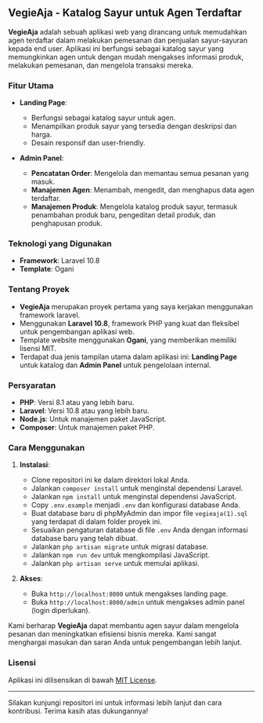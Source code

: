## VegieAja - Katalog Sayur untuk Agen Terdaftar

**VegieAja** adalah sebuah aplikasi web yang dirancang untuk memudahkan agen terdaftar dalam melakukan pemesanan dan penjualan sayur-sayuran kepada end user. Aplikasi ini berfungsi sebagai katalog sayur yang memungkinkan agen untuk dengan mudah mengakses informasi produk, melakukan pemesanan, dan mengelola transaksi mereka.

### Fitur Utama
- **Landing Page**:
  - Berfungsi sebagai katalog sayur untuk agen.
  - Menampilkan produk sayur yang tersedia dengan deskripsi dan harga.
  - Desain responsif dan user-friendly.

- **Admin Panel**:
  - **Pencatatan Order**: Mengelola dan memantau semua pesanan yang masuk.
  - **Manajemen Agen**: Menambah, mengedit, dan menghapus data agen terdaftar.
  - **Manajemen Produk**: Mengelola katalog produk sayur, termasuk penambahan produk baru, pengeditan detail produk, dan penghapusan produk.

### Teknologi yang Digunakan
- **Framework**: Laravel 10.8
- **Template**: Ogani

### Tentang Proyek
- **VegieAja** merupakan proyek pertama yang saya kerjakan menggunakan framework laravel.
- Menggunakan **Laravel 10.8**, framework PHP yang kuat dan fleksibel untuk pengembangan aplikasi web.
- Template website menggunakan **Ogani**, yang memberikan memiliki lisensi MIT.
- Terdapat dua jenis tampilan utama dalam aplikasi ini: **Landing Page** untuk katalog dan **Admin Panel** untuk pengelolaan internal.

### Persyaratan
- **PHP**: Versi 8.1 atau yang lebih baru.
- **Laravel**: Versi 10.8 atau yang lebih baru.
- **Node.js**: Untuk manajemen paket JavaScript.
- **Composer**: Untuk manajemen paket PHP.

### Cara Menggunakan
1. **Instalasi**:
   - Clone repositori ini ke dalam direktori lokal Anda.
   - Jalankan `composer install` untuk menginstal dependensi Laravel.
   - Jalankan `npm install` untuk menginstal dependensi JavaScript.
   - Copy `.env.example` menjadi `.env` dan konfigurasi database Anda.
   - Buat database baru di phpMyAdmin dan impor file `vegieaja(1).sql` yang terdapat di dalam folder proyek ini.
   - Sesuaikan pengaturan database di file `.env` Anda dengan informasi database baru yang telah dibuat.
   - Jalankan `php artisan migrate` untuk migrasi database.
   - Jalankan `npm run dev` untuk mengkompilasi JavaScript.
   - Jalankan `php artisan serve` untuk memulai aplikasi.

2. **Akses**:
   - Buka `http://localhost:8000` untuk mengakses landing page.
   - Buka `http://localhost:8000/admin` untuk mengakses admin panel (login diperlukan).

Kami berharap **VegieAja** dapat membantu agen sayur dalam mengelola pesanan dan meningkatkan efisiensi bisnis mereka. Kami sangat menghargai masukan dan saran Anda untuk pengembangan lebih lanjut.

### Lisensi
Aplikasi ini dilisensikan di bawah [MIT License](LICENSE).

---

Silakan kunjungi repositori ini untuk informasi lebih lanjut dan cara kontribusi. Terima kasih atas dukungannya!
